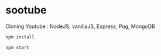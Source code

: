 # sootube

Cloning Youtube : NodeJS, vanillaJS, Express, Pug, MongoDB

```bash
npm install
```

```bash
npm start
```